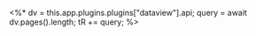
<%*
dv = this.app.plugins.plugins["dataview"].api;
query = await dv.pages().length;
tR += query;
%>



